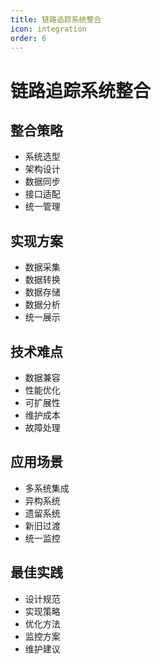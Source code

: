 ```yaml
---
title: 链路追踪系统整合
icon: integration
order: 6
---
```


# 链路追踪系统整合

## 整合策略
- 系统选型
- 架构设计
- 数据同步
- 接口适配
- 统一管理

## 实现方案
- 数据采集
- 数据转换
- 数据存储
- 数据分析
- 统一展示

## 技术难点
- 数据兼容
- 性能优化
- 可扩展性
- 维护成本
- 故障处理

## 应用场景
- 多系统集成
- 异构系统
- 遗留系统
- 新旧过渡
- 统一监控

## 最佳实践
- 设计规范
- 实现策略
- 优化方法
- 监控方案
- 维护建议
